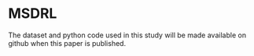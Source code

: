 # MSDRL
The dataset and python code used in this study will be made available on github when this paper is
published.
